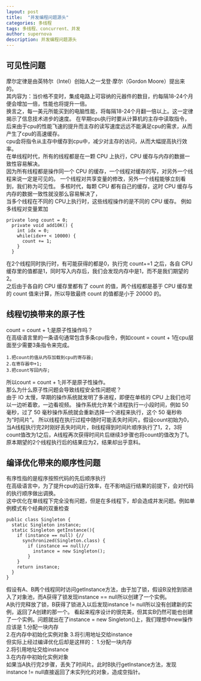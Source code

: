 ```yaml
---
layout: post
title:  "并发编程问题源头"
categories: 多线程
tags: 多线程、concurrent、并发
author: supernova
description: 并发编程问题源头
---
```

## 可见性问题
摩尔定律是由英特尔（Intel）创始人之一戈登·摩尔（Gordon Moore）提出来的。  
其内容为：当价格不变时，集成电路上可容纳的元器件的数目，约每隔18-24个月便会增加一倍，性能也将提升一倍。  
换言之，每一美元所能买到的电脑性能，将每隔18-24个月翻一倍以上。这一定律揭示了信息技术进步的速度。 
在早期cpu执行时要从计算机的主存中读取指令，后来由于cpu的性能飞速的提升而主存的读写速度远远不能满足cpu的需求，从而产生了cpu的高速缓存。  
cpu会将指令从主存中缓存到cpu中，减少对主存的访问，从而大幅提高执行效率。  
在单线程时代，所有的线程都是在一颗 CPU 上执行，CPU 缓存与内存的数据一致性容易解决。  
因为所有线程都是操作同一个 CPU 的缓存，一个线程对缓存的写，对另外一个线程来说一定是可见的。
一个线程对共享变量的修改，另外一个线程能够立刻看到，我们称为可见性。
多核时代，每颗 CPU 都有自己的缓存，这时 CPU 缓存与内存的数据一致性就没那么容易解决了，  
当多个线程在不同的 CPU上执行时，这些线程操作的是不同的 CPU 缓存。
例如多线程对变量累加
```
private long count = 0;
  private void add10K() {
    int idx = 0;
    while(idx++ < 10000) {
      count += 1;
    }
  }
```
在2个线程同时执行时，有可能获得的都是0，执行完 count+=1 之后，各自 CPU 缓存里的值都是1，同时写入内存后，我们会发现内存中是1，而不是我们期望的 2。  
之后由于各自的 CPU 缓存里都有了 count 的值，两个线程都是基于 CPU 缓存里的 count 值来计算，所以导致最终 count 的值都是小于 20000 的。    

## 线程切换带来的原子性
count = count + 1;是原子性操作吗？  
在高级语言里的一条语句通常包含多条cpu指令，例如count = count + 1在cpu层面至少需要3条指令来完成。
```
1.把count的值从内存加载到cpu的寄存器;
2.在寄存器中+1;
3.把count写回内存;
```
所以count = count + 1;并不是原子性操作。  
那么为什么原子性问题会导致线程安全性问题呢？  
由于 IO 太慢，早期的操作系统就发明了多进程，即便在单核的 CPU 上我们也可以一边听着歌，一边看视频。
操作系统允许某个进程执行一小段时间，例如 50 毫秒，过了 50 毫秒操作系统就会重新选择一个进程来执行，这个 50 毫秒称为“时间片”。
所以线程在执行过程中随时可能丢失时间片。假设count初始为0，当A线程执行完2时刚好丢失时间片，B线程得到时间片顺序执行了1，2，3将count值改为1之后，A线程再次获得时间片后继续3步骤也将count的值改为了1。  
原本期望的2个线程执行后的结果应为2，结果却出乎意料。    

## 编译优化带来的顺序性问题  
有序性指的是程序按照代码的先后顺序执行  
在高级语言中，为了提升cpu的运行效率，在不影响运行结果的前提下，会对代码的执行顺序做出调换。  
这中优化在单线程下完全没有问题，但是在多线程下，却会造成并发问题。例如单例模式有个经典的双重检查
```
public class Singleton {
  static Singleton instance;
  static Singleton getInstance(){
    if (instance == null) {//
      synchronized(Singleton.class) {
        if (instance == null)//
          instance = new Singleton();
        }
    }
    return instance;
  }
}
```
假设有A、B两个线程同时访问getInstance方法，由于加了锁，假设B没抢到锁进入了对象池，而A获得了锁发现instance == null所以创建了一个实例。  
A执行完释放了锁，B获得了锁进入以后发现instance != null所以没有创建新的实例，返回了A创建的那一个。 
看起来程序设计的很完美，但其实B仍然可能也创建了一个实例。问题就出在了instance = new Singleton()上，我们理想中new操作应该是
1.分配一块内存  
2.在内存中初始化实例对象
3.将引用地址交给instance  
但实际上经过编译优化后却是这样的： 
1.分配一块内存  
2.将引用地址交给instance  
3.在内存中初始化实例对象  
如果当A执行完2步骤，丢失了时间片。此时B执行getInstance方法，发现instance != null直接返回了未实列化的对象，造成空指针。


